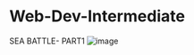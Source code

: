 # Web-Dev-Intermediate

SEA BATTLE- PART1
![image](https://user-images.githubusercontent.com/117738625/224987293-82c01a2e-c50a-4436-8cf7-e275741d929f.png)


